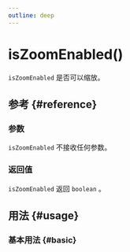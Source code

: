 ```yaml
---
outline: deep
---
```


# isZoomEnabled()
`isZoomEnabled` 是否可以缩放。

## 参考 {#reference}
<!--@include: @/@views/api/references/instance/isZoomEnabled.md-->

### 参数
`isZoomEnabled` 不接收任何参数。

### 返回值
`isZoomEnabled` 返回 `boolean` 。

## 用法 {#usage}
<script setup>
import IsZoomEnabled from '../../../@views/api/samples/isZoomEnabled/index.vue'
</script>

### 基本用法 {#basic}
<IsZoomEnabled/>